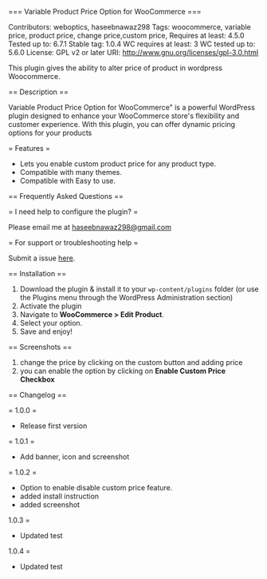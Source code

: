 === Variable Product Price Option for WooCommerce ===

Contributors: weboptics, haseebnawaz298
Tags: woocommerce, variable price, product price, change price,custom price,
Requires at least: 4.5.0
Tested up to: 6.7.1
Stable tag: 1.0.4
WC requires at least: 3
WC tested up to: 5.6.0
License: GPL v2 or later
URI: http://www.gnu.org/licenses/gpl-3.0.html

This plugin gives the ability to alter price of product in wordpress Woocommerce.


== Description ==

Variable Product Price Option for WooCommerce" is a powerful WordPress plugin designed to enhance your WooCommerce store's flexibility and customer experience. With this plugin, you can offer dynamic pricing options for your products


= Features =

* Lets you enable custom product price for any product type.
* Compatible with many themes.
* Compatible with Easy to use.

== Frequently Asked Questions ==

= I need help to configure the plugin? =

Please email me at <a href="mailto:haseebnawaz298@gmail.com" target="_blank">haseebnawaz298@gmail.com</a>

= For support or troubleshooting help =

Submit a issue <a href="https://github.com/webzombies/variable-product-price-option-wc/issues">here</a>.

== Installation ==

1. Download the plugin & install it to your `wp-content/plugins` folder (or use the Plugins menu through the WordPress Administration section)
2. Activate the plugin
3. Navigate to **WooCommerce > Edit Product**.
4. Select your option.
5. Save and enjoy!


== Screenshots ==
1. change the price by clicking on the custom button and adding price
2. you can enable the option by clicking on **Enable Custom Price Checkbox**

== Changelog ==

= 1.0.0 =
* Release first version

= 1.0.1 =
* Add banner, icon and screenshot

= 1.0.2 =

* Option to enable disable custom price feature.
* added install instruction
* added screenshot

 1.0.3 =
* Updated test

 1.0.4 =
* Updated test
